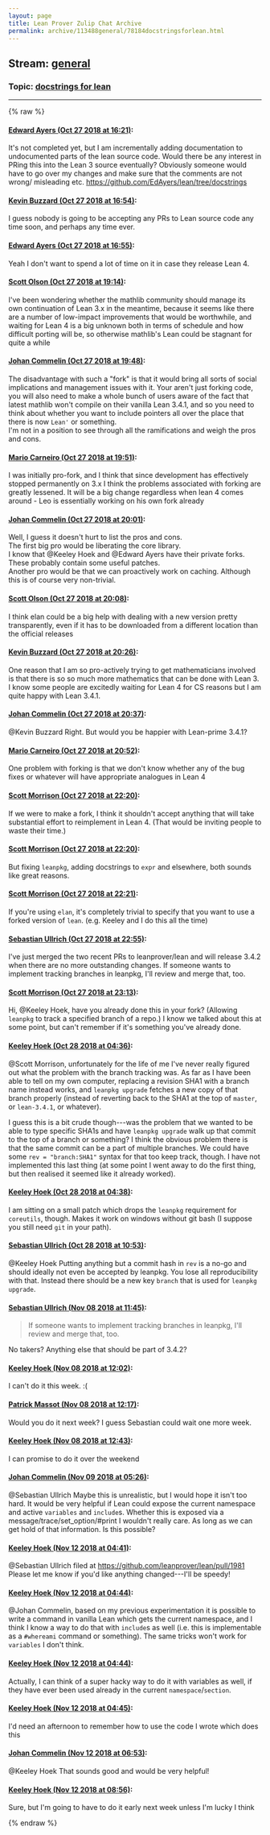 ```yaml
---
layout: page
title: Lean Prover Zulip Chat Archive 
permalink: archive/113488general/78184docstringsforlean.html
---
```


## Stream: [general](index.html)
### Topic: [docstrings for lean](78184docstringsforlean.html)

---


{% raw %}
#### [ Edward Ayers (Oct 27 2018 at 16:21)](https://leanprover.zulipchat.com/#narrow/stream/113488-general/topic/docstrings%20for%20lean/near/136609124):
<p>It's not completed yet, but I am incrementally adding documentation to undocumented parts of the lean source code. Would there be any interest in PRing this into the Lean 3 source eventually? Obviously someone would have to go over my changes and make sure that the comments are not wrong/ misleading etc. <a href="https://github.com/EdAyers/lean/tree/docstrings" target="_blank" title="https://github.com/EdAyers/lean/tree/docstrings">https://github.com/EdAyers/lean/tree/docstrings</a></p>

#### [ Kevin Buzzard (Oct 27 2018 at 16:54)](https://leanprover.zulipchat.com/#narrow/stream/113488-general/topic/docstrings%20for%20lean/near/136610180):
<p>I guess nobody is going to be accepting any PRs to Lean source code any time soon, and perhaps any time ever.</p>

#### [ Edward Ayers (Oct 27 2018 at 16:55)](https://leanprover.zulipchat.com/#narrow/stream/113488-general/topic/docstrings%20for%20lean/near/136610191):
<p>Yeah I don't want to spend a lot of time on it in case they release Lean 4.</p>

#### [ Scott Olson (Oct 27 2018 at 19:14)](https://leanprover.zulipchat.com/#narrow/stream/113488-general/topic/docstrings%20for%20lean/near/136614950):
<p>I've been wondering whether the mathlib community should manage its own continuation of Lean 3.x in the meantime, because it seems like there are a number of low-impact improvements that would be worthwhile, and waiting for Lean 4 is a big unknown both in terms of schedule and how difficult porting will be, so otherwise mathlib's Lean could be stagnant for quite a while</p>

#### [ Johan Commelin (Oct 27 2018 at 19:48)](https://leanprover.zulipchat.com/#narrow/stream/113488-general/topic/docstrings%20for%20lean/near/136615904):
<p>The disadvantage with such a "fork" is that it would bring all sorts of social implications and management issues with it. Your aren't just forking code, you will also need to make a whole bunch of users aware of the fact that latest mathlib won't compile on their vanilla Lean 3.4.1, and so you need to think about whether you want to include pointers all over the place that there is now <code>Lean'</code> or something.<br>
I'm not in a position to see through all the ramifications and weigh the pros and cons.</p>

#### [ Mario Carneiro (Oct 27 2018 at 19:51)](https://leanprover.zulipchat.com/#narrow/stream/113488-general/topic/docstrings%20for%20lean/near/136615973):
<p>I was initially pro-fork, and I think that since development has effectively stopped permanently on 3.x I think the problems associated with forking are greatly lessened. It will be a big change regardless when lean 4 comes around - Leo is essentially working on his own fork already</p>

#### [ Johan Commelin (Oct 27 2018 at 20:01)](https://leanprover.zulipchat.com/#narrow/stream/113488-general/topic/docstrings%20for%20lean/near/136616320):
<p>Well, I guess it doesn't hurt to list the pros and cons.<br>
The first big pro would be liberating the core library.<br>
I know that <span class="user-mention" data-user-id="110111">@Keeley Hoek</span> and <span class="user-mention" data-user-id="121918">@Edward Ayers</span> have their private forks. These probably contain some useful patches.<br>
Another pro would be that we can proactively work on caching. Although this is of course very non-trivial.</p>

#### [ Scott Olson (Oct 27 2018 at 20:08)](https://leanprover.zulipchat.com/#narrow/stream/113488-general/topic/docstrings%20for%20lean/near/136616557):
<p>I think elan could be a big help with dealing with a new version pretty transparently, even if it has to be downloaded from a different location than the official releases</p>

#### [ Kevin Buzzard (Oct 27 2018 at 20:26)](https://leanprover.zulipchat.com/#narrow/stream/113488-general/topic/docstrings%20for%20lean/near/136617149):
<p>One reason that I am so pro-actively trying to get mathematicians involved is that there is so so much more mathematics that can be done with Lean 3. I know some people are excitedly waiting for Lean 4 for CS reasons but I am quite happy with Lean 3.4.1.</p>

#### [ Johan Commelin (Oct 27 2018 at 20:37)](https://leanprover.zulipchat.com/#narrow/stream/113488-general/topic/docstrings%20for%20lean/near/136617461):
<p><span class="user-mention" data-user-id="110038">@Kevin Buzzard</span> Right. But would you be happier with Lean-prime 3.4.1?</p>

#### [ Mario Carneiro (Oct 27 2018 at 20:52)](https://leanprover.zulipchat.com/#narrow/stream/113488-general/topic/docstrings%20for%20lean/near/136617930):
<p>One problem with forking is that we don't know whether any of the bug fixes or whatever will have appropriate analogues in Lean 4</p>

#### [ Scott Morrison (Oct 27 2018 at 22:20)](https://leanprover.zulipchat.com/#narrow/stream/113488-general/topic/docstrings%20for%20lean/near/136620888):
<p>If we were to make a fork, I think it shouldn't accept anything that will take substantial effort to reimplement in Lean 4. (That would be inviting people to waste their time.)</p>

#### [ Scott Morrison (Oct 27 2018 at 22:20)](https://leanprover.zulipchat.com/#narrow/stream/113488-general/topic/docstrings%20for%20lean/near/136620940):
<p>But fixing <code>leanpkg</code>, adding docstrings to <code>expr</code> and elsewhere, both sounds like great reasons.</p>

#### [ Scott Morrison (Oct 27 2018 at 22:21)](https://leanprover.zulipchat.com/#narrow/stream/113488-general/topic/docstrings%20for%20lean/near/136620953):
<p>If you're using <code>elan</code>, it's completely trivial to specify that you want to use a forked version of <code>lean</code>. (e.g. Keeley and I do this all the time)</p>

#### [ Sebastian Ullrich (Oct 27 2018 at 22:55)](https://leanprover.zulipchat.com/#narrow/stream/113488-general/topic/docstrings%20for%20lean/near/136621958):
<p>I've just merged the two recent PRs to leanprover/lean and will release 3.4.2 when there are no more outstanding changes. If someone wants to implement tracking branches in leanpkg, I'll review and merge that, too.</p>

#### [ Scott Morrison (Oct 27 2018 at 23:13)](https://leanprover.zulipchat.com/#narrow/stream/113488-general/topic/docstrings%20for%20lean/near/136622496):
<p>Hi, <span class="user-mention" data-user-id="110111">@Keeley Hoek</span>, have you already done this in your fork? (Allowing <code>leanpkg</code> to track a specified branch of a repo.) I know we talked about this at some point, but can't remember if it's something you've already done.</p>

#### [ Keeley Hoek (Oct 28 2018 at 04:36)](https://leanprover.zulipchat.com/#narrow/stream/113488-general/topic/docstrings%20for%20lean/near/136634305):
<p><span class="user-mention" data-user-id="110087">@Scott Morrison</span>, unfortunately for the life of me I've never really figured out what the problem with the branch tracking was. As far as I have been able to tell on my own computer, replacing a revision SHA1 with a branch name instead works, and <code>leanpkg upgrade</code> fetches a new copy of that branch properly (instead of reverting back to the SHA1 at the top of  <code>master</code>, or <code>lean-3.4.1</code>, or whatever).</p>
<p>I guess this is a bit crude though---was the problem that we wanted to be able to type specific SHA1s and have <code>leanpkg upgrade</code> walk up that commit to the top of a branch or something? I think the obvious problem there is that the same commit can be a part of multiple branches. We could have some <code>rev = "branch:SHA1"</code> syntax for that too keep track, though. I have not implemented this last thing (at some point I went away to do the first thing, but then realised it seemed like it already worked).</p>

#### [ Keeley Hoek (Oct 28 2018 at 04:38)](https://leanprover.zulipchat.com/#narrow/stream/113488-general/topic/docstrings%20for%20lean/near/136634354):
<p>I am sitting on a small patch which drops the <code>leanpkg</code> requirement for <code>coreutils</code>, though. Makes it work on windows without git bash (I suppose you still need <code>git</code> in your path).</p>

#### [ Sebastian Ullrich (Oct 28 2018 at 10:53)](https://leanprover.zulipchat.com/#narrow/stream/113488-general/topic/docstrings%20for%20lean/near/136645288):
<p><span class="user-mention" data-user-id="110111">@Keeley Hoek</span> Putting anything but a commit hash in <code>rev</code> is a no-go and should ideally not even be accepted by leanpkg. You lose all reproducibility with that. Instead there should be a new key <code>branch</code> that is used for <code>leanpkg upgrade</code>.</p>

#### [ Sebastian Ullrich (Nov 08 2018 at 11:45)](https://leanprover.zulipchat.com/#narrow/stream/113488-general/topic/docstrings%20for%20lean/near/147290881):
<blockquote>
<p>If someone wants to implement tracking branches in leanpkg, I'll review and merge that, too.</p>
</blockquote>
<p>No takers? Anything else that should be part of 3.4.2?</p>

#### [ Keeley Hoek (Nov 08 2018 at 12:02)](https://leanprover.zulipchat.com/#narrow/stream/113488-general/topic/docstrings%20for%20lean/near/147291696):
<p>I can't do it this week. :(</p>

#### [ Patrick Massot (Nov 08 2018 at 12:17)](https://leanprover.zulipchat.com/#narrow/stream/113488-general/topic/docstrings%20for%20lean/near/147292396):
<p>Would you do it next week? I guess Sebastian could wait one more week.</p>

#### [ Keeley Hoek (Nov 08 2018 at 12:43)](https://leanprover.zulipchat.com/#narrow/stream/113488-general/topic/docstrings%20for%20lean/near/147293498):
<p>I can promise to do it over the weekend</p>

#### [ Johan Commelin (Nov 09 2018 at 05:26)](https://leanprover.zulipchat.com/#narrow/stream/113488-general/topic/docstrings%20for%20lean/near/147350080):
<p><span class="user-mention" data-user-id="110024">@Sebastian Ullrich</span> Maybe this is unrealistic, but I would hope it isn't too hard. It would be very helpful if Lean could expose the current namespace and active <code>variables</code> and <code>include</code>s. Whether this is exposed via a message/trace/set_option/#print I wouldn't really care. As long as we can get hold of that information. Is this possible?</p>

#### [ Keeley Hoek (Nov 12 2018 at 04:41)](https://leanprover.zulipchat.com/#narrow/stream/113488-general/topic/docstrings%20for%20lean/near/147503284):
<p><span class="user-mention" data-user-id="110024">@Sebastian Ullrich</span> filed at <a href="https://github.com/leanprover/lean/pull/1981" target="_blank" title="https://github.com/leanprover/lean/pull/1981">https://github.com/leanprover/lean/pull/1981</a><br>
Please let me know if you'd like anything changed---I'll be speedy!</p>

#### [ Keeley Hoek (Nov 12 2018 at 04:44)](https://leanprover.zulipchat.com/#narrow/stream/113488-general/topic/docstrings%20for%20lean/near/147503373):
<p><span class="user-mention" data-user-id="112680">@Johan Commelin</span>, based on my previous experimentation it is possible to write a command in vanilla Lean which gets the current namespace, and I think I know a way to do that with <code>include</code>s as well (i.e. this is implementable as a <code>#whereami</code> command or something). The same tricks won't work for <code>variables</code> I don't think.</p>

#### [ Keeley Hoek (Nov 12 2018 at 04:44)](https://leanprover.zulipchat.com/#narrow/stream/113488-general/topic/docstrings%20for%20lean/near/147503378):
<p>Actually, I can think of a super hacky way to do it with variables as well, if they have ever been used already in the current <code>namespace</code>/<code>section</code>.</p>

#### [ Keeley Hoek (Nov 12 2018 at 04:45)](https://leanprover.zulipchat.com/#narrow/stream/113488-general/topic/docstrings%20for%20lean/near/147503387):
<p>I'd need an afternoon to remember how to use the code I wrote which does this</p>

#### [ Johan Commelin (Nov 12 2018 at 06:53)](https://leanprover.zulipchat.com/#narrow/stream/113488-general/topic/docstrings%20for%20lean/near/147507218):
<p><span class="user-mention" data-user-id="110111">@Keeley Hoek</span> That sounds good and would be very helpful!</p>

#### [ Keeley Hoek (Nov 12 2018 at 08:56)](https://leanprover.zulipchat.com/#narrow/stream/113488-general/topic/docstrings%20for%20lean/near/147511031):
<p>Sure, but I'm going to have to do it early next week unless I'm lucky I think</p>


{% endraw %}
